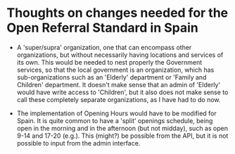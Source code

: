 ﻿Thoughts on changes needed for the Open Referral Standard in Spain
=================================================================
- A 'super/supra' organization, one that can encompass other organizations, but without necessarily having locations and services of its own. This would be needed to nest properly the Government services, so that the local government is an organization, which has sub-organizations such as an 'Elderly' department or 'Family and Children' department. It doesn't make sense that an admin of 'Elderly' would have write access to 'Children', but it also does not make sense to call these completely separate organizations, as I have had to do now.

- The implementation of Opening Hours would have to be modified for Spain. It is quite common to have a 'split' openings schedule, being open in the morning and in the afternoon (but not midday), such as open 9-14 and 17-20 (e.g.). This (might?) be possible from the API, but it is not possible to input from the admin interface.

